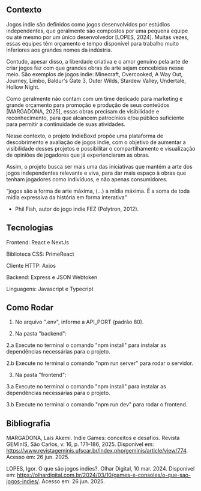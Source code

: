 ## Contexto

Jogos indie são definidos como jogos desenvolvidos por estúdios independentes, que geralmente são compostos por uma pequena equipe ou até mesmo por um único desenvolvedor [LOPES, 2024]. Muitas vezes, essas equipes têm orçamento e tempo disponível para trabalho muito inferiores aos grandes nomes da indústria. 

Contudo, apesar disso, a liberdade criativa e o amor genuíno pela arte de criar jogos faz com que grandes obras de arte sejam concebidas nesse meio. São exemplos de jogos indie: Minecraft, Overcooked, A Way Out, Journey, Limbo, Baldur's Gate 3, Outer Wilds, Stardew Valley, Undertale, Hollow Night.  

Como geralmente não contam com um time dedicado para marketing e grande orçamento para promoção e produção de seus conteúdos [MARGADONA, 2025], essas obras precisam de visibilidade e reconhecimento, para que alcancem patrocínios e/ou público suficiente para permitir a continuidade de suas atividades.

Nesse contexto, o projeto IndieBoxd propõe uma plataforma de descobrimento e avaliação de jogos indie, com o objetivo de aumentar a visibilidade desses projetos e possibilitar o compartilhamento e visualização de opiniões de jogadores que já experienciaram as obras.

Assim, o projeto busca ser mais uma das iniciativas que mantém a arte dos jogos independentes relevante e viva, para dar mais espaço à obras que tenham jogadores como indivíduos, e não apenas consumidores.


“jogos são a forma de arte máxima, (...) a mídia máxima. É a soma de toda mídia expressiva da história em forma interativa” 

- Phil Fish, autor do jogo indie FEZ (Polytron, 2012).

## Tecnologias

Frontend: React e NextJs 

Biblioteca CSS: PrimeReact

Cliente HTTP: Axios

Backend: Express e JSON Webtoken

Linguagens: Javascript e Typecript

## Como Rodar

1. No arquivo ".env", informe a API_PORT (padrão 80).

2. Na pasta "backend":

2.a Execute no terminal o comando "npm install" para instalar as dependências necessárias para o projeto.

2.b Execute no terminal o comando "npm run server" para rodar o servidor.

3. Na pasta "frontend":

3.a Execute no terminal o comando "npm install" para instalar as dependências necessárias para o projeto.

3.b Execute no terminal o comando "npm run dev" para rodar o frontend.

## Bibliografia

MARGADONA, Laís Akemi. Indie Games: conceitos e desafios. Revista GEMInIS, São Carlos, v. 16, p. 171–186, 2025. Disponível em: https://www.revistageminis.ufscar.br/index.php/geminis/article/view/774. Acesso em: 26 jun. 2025.

LOPES, Igor. O que são jogos indies?. Olhar Digital, 10 mar. 2024. Disponível em: https://olhardigital.com.br/2024/03/10/games-e-consoles/o-que-sao-jogos-indies/. Acesso em: 26 jun. 2025.
